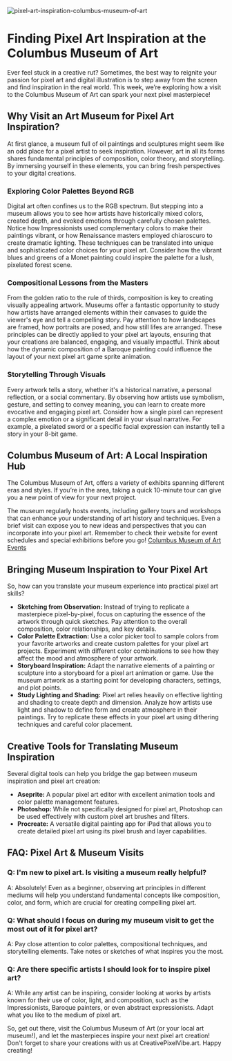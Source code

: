 ![pixel-art-inspiration-columbus-museum-of-art](https://images.pexels.com/photos/33319267/pexels-photo-33319267.jpeg?auto=compress&cs=tinysrgb&fit=crop&h=627&w=1200)

# Finding Pixel Art Inspiration at the Columbus Museum of Art

Ever feel stuck in a creative rut? Sometimes, the best way to reignite your passion for pixel art and digital illustration is to step away from the screen and find inspiration in the real world. This week, we’re exploring how a visit to the Columbus Museum of Art can spark your next pixel masterpiece!

## Why Visit an Art Museum for Pixel Art Inspiration?

At first glance, a museum full of oil paintings and sculptures might seem like an odd place for a pixel artist to seek inspiration. However, art in all its forms shares fundamental principles of composition, color theory, and storytelling. By immersing yourself in these elements, you can bring fresh perspectives to your digital creations.

### Exploring Color Palettes Beyond RGB

Digital art often confines us to the RGB spectrum. But stepping into a museum allows you to see how artists have historically mixed colors, created depth, and evoked emotions through carefully chosen palettes. Notice how Impressionists used complementary colors to make their paintings vibrant, or how Renaissance masters employed chiaroscuro to create dramatic lighting. These techniques can be translated into unique and sophisticated color choices for your pixel art. Consider how the vibrant blues and greens of a Monet painting could inspire the palette for a lush, pixelated forest scene.

### Compositional Lessons from the Masters

From the golden ratio to the rule of thirds, composition is key to creating visually appealing artwork. Museums offer a fantastic opportunity to study how artists have arranged elements within their canvases to guide the viewer's eye and tell a compelling story. Pay attention to how landscapes are framed, how portraits are posed, and how still lifes are arranged. These principles can be directly applied to your pixel art layouts, ensuring that your creations are balanced, engaging, and visually impactful. Think about how the dynamic composition of a Baroque painting could influence the layout of your next pixel art game sprite animation.

### Storytelling Through Visuals

Every artwork tells a story, whether it's a historical narrative, a personal reflection, or a social commentary. By observing how artists use symbolism, gesture, and setting to convey meaning, you can learn to create more evocative and engaging pixel art. Consider how a single pixel can represent a complex emotion or a significant detail in your visual narrative. For example, a pixelated sword or a specific facial expression can instantly tell a story in your 8-bit game.

## Columbus Museum of Art: A Local Inspiration Hub

The Columbus Museum of Art, offers a variety of exhibits spanning different eras and styles. If you’re in the area, taking a quick 10-minute tour can give you a new point of view for your next project.

The museum regularly hosts events, including gallery tours and workshops that can enhance your understanding of art history and techniques. Even a brief visit can expose you to new ideas and perspectives that you can incorporate into your pixel art. Remember to check their website for event schedules and special exhibitions before you go! [Columbus Museum of Art Events](https://www.columbusmuseum.org/events)

## Bringing Museum Inspiration to Your Pixel Art

So, how can you translate your museum experience into practical pixel art skills?

*   **Sketching from Observation:** Instead of trying to replicate a masterpiece pixel-by-pixel, focus on capturing the essence of the artwork through quick sketches. Pay attention to the overall composition, color relationships, and key details.
*   **Color Palette Extraction:** Use a color picker tool to sample colors from your favorite artworks and create custom palettes for your pixel art projects. Experiment with different color combinations to see how they affect the mood and atmosphere of your artwork.
*   **Storyboard Inspiration:** Adapt the narrative elements of a painting or sculpture into a storyboard for a pixel art animation or game. Use the museum artwork as a starting point for developing characters, settings, and plot points.
*   **Study Lighting and Shading:** Pixel art relies heavily on effective lighting and shading to create depth and dimension. Analyze how artists use light and shadow to define form and create atmosphere in their paintings. Try to replicate these effects in your pixel art using dithering techniques and careful color placement.

## Creative Tools for Translating Museum Inspiration

Several digital tools can help you bridge the gap between museum inspiration and pixel art creation:

*   **Aseprite:** A popular pixel art editor with excellent animation tools and color palette management features.
*   **Photoshop:** While not specifically designed for pixel art, Photoshop can be used effectively with custom pixel art brushes and filters.
*   **Procreate:** A versatile digital painting app for iPad that allows you to create detailed pixel art using its pixel brush and layer capabilities.

## FAQ: Pixel Art & Museum Visits

### Q: I'm new to pixel art. Is visiting a museum really helpful?

A: Absolutely! Even as a beginner, observing art principles in different mediums will help you understand fundamental concepts like composition, color, and form, which are crucial for creating compelling pixel art.

### Q: What should I focus on during my museum visit to get the most out of it for pixel art? 

A: Pay close attention to color palettes, compositional techniques, and storytelling elements. Take notes or sketches of what inspires you the most.

### Q: Are there specific artists I should look for to inspire pixel art?

A: While any artist can be inspiring, consider looking at works by artists known for their use of color, light, and composition, such as the Impressionists, Baroque painters, or even abstract expressionists. Adapt what you like to the medium of pixel art.

So, get out there, visit the Columbus Museum of Art (or your local art museum!), and let the masterpieces inspire your next pixel art creation! Don't forget to share your creations with us at CreativePixelVibe.art. Happy creating!
